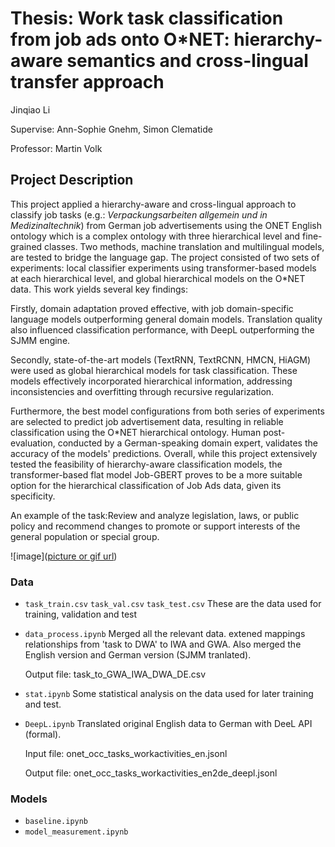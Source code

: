 # Thesis: Work task classification from job ads onto O*NET: hierarchy-aware semantics and cross-lingual transfer approach

Jinqiao Li 

Supervise: Ann-Sophie Gnehm, Simon Clematide

Professor: Martin Volk

## Project Description

This project applied a hierarchy-aware and cross-lingual approach to classify job tasks (e.g.: *Verpackungsarbeiten allgemein und in Medizinaltechnik*) from German job advertisements using the ONET English ontology which is a complex ontology with three hierarchical level and fine-grained classes. Two methods, machine translation and multilingual models, are tested to bridge the language gap. The project consisted of two sets of experiments: local classifier experiments using transformer-based models at each hierarchical level, and global hierarchical models on the O*NET data. This work yields several key findings:

Firstly, domain adaptation proved effective, with job domain-specific language models outperforming general domain models. Translation quality also influenced classification performance, with DeepL outperforming the SJMM engine.

Secondly, state-of-the-art models (TextRNN, TextRCNN, HMCN, HiAGM) were used as global hierarchical models for task classification. These models effectively incorporated hierarchical information, addressing inconsistencies and overfitting through recursive regularization.

Furthermore, the best model configurations from both series of experiments are selected to predict job advertisement data, resulting in reliable classification using the O*NET hierarchical ontology. Human post-evaluation, conducted by a German-speaking domain expert, validates the accuracy of the models' predictions. Overall, while this project extensively tested the feasibility of hierarchy-aware classification models, the transformer-based flat model Job-GBERT proves to be a more suitable option for the hierarchical classification of Job Ads data, given its specificity.

An example of the task:Review and analyze legislation, laws, or public policy and recommend changes to promote or support interests of the general population or special group. 

![image]([picture or gif url](https://github.com/Jinqiao-Li/Master-Thesis/blob/main/gwa.png))



### Data

- `task_train.csv` `task_val.csv` `task_test.csv`
These are the data used for training, validation and test

- `data_process.ipynb`
Merged all the  relevant data. extened mappings relationships from 'task to DWA' to IWA and GWA. Also merged the English version and German version (SJMM tranlated).

  Output file: task_to_GWA_IWA_DWA_DE.csv

- `stat.ipynb`
Some statistical analysis on the data used for later training and test.

- `DeepL.ipynb`
Translated original English data to German with DeeL API (formal).

  Input file: onet_occ_tasks_workactivities_en.jsonl

  Output file: onet_occ_tasks_workactivities_en2de_deepl.jsonl

### Models
- `baseline.ipynb`
- `model_measurement.ipynb`

